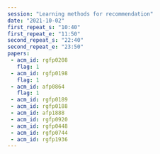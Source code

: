 ```yaml
---
session: "Learning methods for recommendation"
date: "2021-10-02" 
first_repeat_s: "10:40" 
first_repeat_e: "11:50" 
second_repeat_s: "22:40" 
second_repeat_e: "23:50" 
papers:
 - acm_id: rgfp0208
   flag: 1
 - acm_id: rgfp0198
   flag: 1
 - acm_id: afp0864
   flag: 1
 - acm_id: rgfp0189
 - acm_id: rgfp0188
 - acm_id: afp1888
 - acm_id: rgfp0920
 - acm_id: rgfp0448
 - acm_id: rgfp0744
 - acm_id: rgfp1936
---
```

